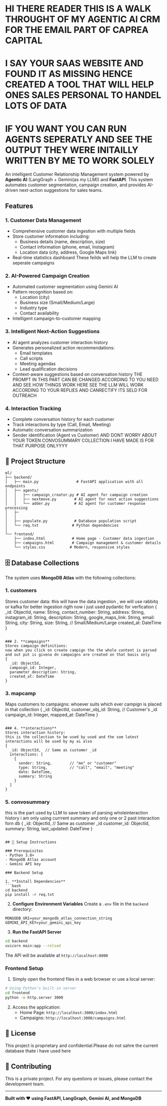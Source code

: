 # HI THERE READER THIS IS A WALK THROUGHT OF MY AGENTIC AI CRM FOR THE EMAIL PART OF CAPREA CAPITAL
# I SAY YOUR SAAS WEBSITE AND FOUND IT AS MISSING HENCE CREATED A TOOL THAT WILL HELP ONES SALES PERSONAL TO HANDEL LOTS OF DATA

# IF YOU WANT YOU CAN RUN AGENTS SEPERATLY AND SEE THE OUTPUT THEY WERE INITAILLY WRITTEN BY ME TO WORK SOLELY

An intelligent Customer Relationship Management system powered by **Agentic AI** (LangGraph + Gemini(as my LLM)) and **FastAPI**. This system automates customer segmentation, campaign creation, and provides AI-driven next-action suggestions for sales teams.
##  Features

### 1. **Customer Data Management**
- Comprehensive customer data ingestion with multiple fields
- Store customer information including:
  - Business details (name, description, size)
  - Contact information (phone, email, Instagram)
  - Location data (city, address, Google Maps link)
- Real-time statistics dashboard
These feilds will help the LLM to create seperate campaigns 
### 2. **AI-Powered Campaign Creation**
- Automated customer segmentation using Gemini AI
- Pattern recognition based on:
  - Location (city)
  - Business size (Small/Medium/Large)
  - Industry type
  - Contact availability
- Intelligent campaign-to-customer mapping

### 3. **Intelligent Next-Action Suggestions**
- AI agent analyzes customer interaction history
- Generates personalized action recommendations:
  - Email templates
  - Call scripts
  - Meeting agendas
  - Lead qualification decisions
- Context-aware suggestions based on conversation history
THE PROMPT IN THIS PART CAN BE CHANGED ACCORDING TO YOU NEED AND SEE HOW THINGS WORK HERE 
SEE THE LLM WILL WORK ACCORDING TO YOUR REPLIES AND CANRECTIFY ITS SELD FOR OUTREACH
### 4. **Interaction Tracking**
- Complete conversation history for each customer
- Track interactions by type (Call, Email, Meeting)
- Automatic conversation summarization
- Sender identification (Agent vs Customer)
AND DONT WORRY ABOUT YOUR TOKEN CONVOSUMMARY COLLECTION I HAVE MADE IS FOR THAT PURPOSE ONLYYYY


## 📁 Project Structure

```
ml/
├── backend/
│   ├── main.py                 # FastAPI application with all endpoints
│   ├── agents/
│   │   ├── campaign_creator.py # AI agent for campaign creation
│   │   ├── nextmove.py        # AI agent for next action suggestions
│   │   └── adder.py           # AI agent for customer response processing
│   ├─
│   │ 
│   ├── populate.py            # Database population script
│   └── req.txt               # Python dependencies
│
└── frontend/
    ├── index.html            # Home page - Customer data ingestion
    ├── campaigns.html        # Campaign management & customer details
    └── styles.css           # Modern, responsive styles
```

## 🗄️ Database Collections

The system uses **MongoDB Atlas** with the following collections:

### 1. **customers**
Stores customer data:
this will have the data ingestion , we will use rabbitq or kafka for better ingestion rigth now i just used pydantic for verfication
{
  _id: ObjectId,
  name: String,
  contact_number: String,
  address: String,
  instagram_id: String,
  description: String,
  google_maps_link: String,
  email: String,
  city: String,
  size: String,  // Small/Medium/Large
  created_at: DateTime
}
```

### 2. **campaigns**
Stores campaign definitions:
now when you click on create campign the the whole content is parsed and out put is givena dn campaigns are created on that basis only 
{
  _id: ObjectId,
  campaign_id: Integer,
  parameter_description: String,
  created_at: DateTime
}
```

### 3. **mapcamp**
Maps customers to campaigns:
whoever suits which ever campign is placed in that collection 
{
  _id: ObjectId,
  customer_obj_id: String,  // Customer's _id
  campaign_id: Integer,
  mapped_at: DateTime
}
```

### 4. **interactions**
Stores interaction history:
this is the collection to be used by used and the som latest interactions will be used by my ai also
{
  _id: ObjectId,  // Same as customer _id
  interactions: [
    {
      sender: String,        // "me" or "customer"
      type: String,          // "call", "email", "meeting"
      date: DateTime,
      summary: String
    }
  ]
}
```

### 5. **convosummary**
this is the part used by LLM to save token of parsing wholeinteraction history i am only using currrent summary and only one or 2 past interaction forn db
{
  _id: ObjectId,  // Same as customer _id
  customer_id: ObjectId,
  summary: String,
  last_updated: DateTime
}
```

## 🔧 Setup Instructions

### Prerequisites
- Python 3.8+
- MongoDB Atlas account
- Gemini API key

### Backend Setup

1. **Install Dependencies**
```bash
cd backend
pip install -r req.txt
```

2. **Configure Environment Variables**
Create a `.env` file in the `backend` directory:
```env
MONGODB_URI=your_mongodb_atlas_connection_string
GEMINI_API_KEY=your_gemini_api_key
```

3. **Run the FastAPI Server**
```bash
cd backend
uvicorn main:app --reload
```

The API will be available at `http://localhost:8000`

### Frontend Setup

1. Simply open the frontend files in a web browser or use a local server:
```bash
# Using Python's built-in server
cd frontend
python -m http.server 3000
```

2. Access the application:
   - Home Page: `http://localhost:3000/index.html`
   - Campaigns: `http://localhost:3000/campaigns.html`


## 📝 License

This project is proprietary and confidential.Please do not sahre the current database thate i have used here

## 🤝 Contributing

This is a private project. For any questions or issues, please contact the development team.

---

**Built with ❤️ using FastAPI, LangGraph, Gemini AI, and MongoDB**

